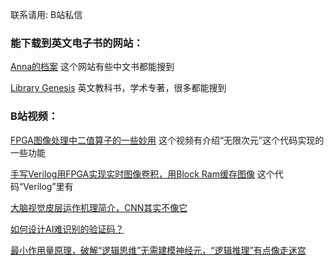 联系请用: B站私信 


### 能下载到英文电子书的网站：
[Anna的档案](https://annas-archive.gs/?) 这个网站有些中文书都能搜到 

[Library Genesis](https://libgen.rs/) 英文教科书，学术专著，很多都能搜到
 

### B站视频：
[FPGA图像处理中二值算子的一些妙用](https://www.bilibili.com/video/BV1WY411L7Bd) 这个视频有介绍“无限次元”这个代码实现的一些功能

[手写Verilog用FPGA实现实时图像卷积，用Block Ram缓存图像](https://www.bilibili.com/video/BV1B3411W7Ht) 这个代码“Verilog”里有 

[大脑视觉皮层运作机理简介，CNN其实不像它](https://www.bilibili.com/video/BV1ug4y1A7H4) 

[如何设计AI难识别的验证码？](https://www.bilibili.com/video/BV1CV411u7XV) 

[最小作用量原理，破解“逻辑思维”无需建模神经元，“逻辑推理”有点像走迷宫](https://www.bilibili.com/read/cv38995585)


